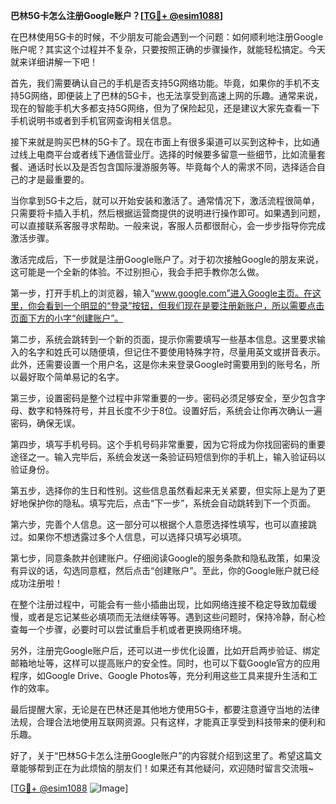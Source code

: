 **巴林5G卡怎么注册Google账户？[[TG💪+ @esim1088](https://t.me/s/esim1088)]**

在巴林使用5G卡的时候，不少朋友可能会遇到一个问题：如何顺利地注册Google账户呢？其实这个过程并不复杂，只要按照正确的步骤操作，就能轻松搞定。今天就来详细讲解一下吧！

首先，我们需要确认自己的手机是否支持5G网络功能。毕竟，如果你的手机不支持5G网络，即便装上了巴林的5G卡，也无法享受到高速上网的乐趣。通常来说，现在的智能手机大多都支持5G网络，但为了保险起见，还是建议大家先查看一下手机说明书或者到手机官网查询相关信息。

接下来就是购买巴林的5G卡了。现在市面上有很多渠道可以买到这种卡，比如通过线上电商平台或者线下通信营业厅。选择的时候要多留意一些细节，比如流量套餐、通话时长以及是否包含国际漫游服务等。毕竟每个人的需求不同，选择适合自己的才是最重要的。

当你拿到5G卡之后，就可以开始安装和激活了。通常情况下，激活流程很简单，只需要将卡插入手机，然后根据运营商提供的说明进行操作即可。如果遇到问题，可以直接联系客服寻求帮助。一般来说，客服人员都很耐心，会一步步指导你完成激活步骤。

激活完成后，下一步就是注册Google账户了。对于初次接触Google的朋友来说，这可能是一个全新的体验。不过别担心，我会手把手教你怎么做。

第一步，打开手机上的浏览器，输入“www.google.com”进入Google主页。在这里，你会看到一个明显的“登录”按钮，但我们现在是要注册新账户，所以需要点击页面下方的小字“创建账户”。

第二步，系统会跳转到一个新的页面，提示你需要填写一些基本信息。这里要求输入的名字和姓氏可以随便填，但记住不要使用特殊字符，尽量用英文或拼音表示。此外，还需要设置一个用户名，这是你未来登录Google时需要用到的账号名，所以最好取个简单易记的名字。

第三步，设置密码是整个过程中非常重要的一步。密码必须足够安全，至少包含字母、数字和特殊符号，并且长度不少于8位。设置好后，系统会让你再次确认一遍密码，确保无误。

第四步，填写手机号码。这个手机号码非常重要，因为它将成为你找回密码的重要途径之一。输入完毕后，系统会发送一条验证码短信到你的手机上，输入验证码以验证身份。

第五步，选择你的生日和性别。这些信息虽然看起来无关紧要，但实际上是为了更好地保护你的隐私。填写完后，点击“下一步”，系统会自动跳转到下一个页面。

第六步，完善个人信息。这一部分可以根据个人意愿选择性填写，也可以直接跳过。如果你不想透露过多个人信息，可以选择只填写必填项。

第七步，同意条款并创建账户。仔细阅读Google的服务条款和隐私政策，如果没有异议的话，勾选同意框，然后点击“创建账户”。至此，你的Google账户就已经成功注册啦！

在整个注册过程中，可能会有一些小插曲出现，比如网络连接不稳定导致加载缓慢，或者是忘记某些必填项而无法继续等等。遇到这些问题时，保持冷静，耐心检查每一个步骤，必要时可以尝试重启手机或者更换网络环境。

另外，注册完Google账户后，还可以进一步优化设置，比如开启两步验证、绑定邮箱地址等，这样可以提高账户的安全性。同时，也可以下载Google官方的应用程序，如Google Drive、Google Photos等，充分利用这些工具来提升生活和工作的效率。

最后提醒大家，无论是在巴林还是其他地方使用5G卡，都要注意遵守当地的法律法规，合理合法地使用互联网资源。只有这样，才能真正享受到科技带来的便利和乐趣。

好了，关于“巴林5G卡怎么注册Google账户”的内容就介绍到这里了。希望这篇文章能够帮到正在为此烦恼的朋友们！如果还有其他疑问，欢迎随时留言交流哦~ 

[[TG💪+ @esim1088](https://t.me/s/esim1088) ![Image](https://i.postimg.cc/4NQfJmqS/Snipaste-2025-05-13-00-14-12.png)]